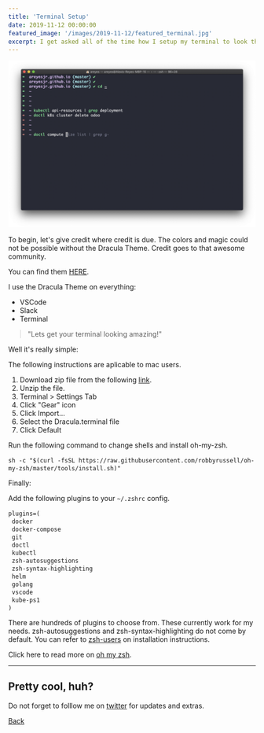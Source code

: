```yaml
---
title: 'Terminal Setup'
date: 2019-11-12 00:00:00
featured_image: '/images/2019-11-12/featured_terminal.jpg'
excerpt: I get asked all of the time how I setup my terminal to look the way that it does. In this post I share my secret sauce with the world. Hint, its not a secret! And as a matter of a fact there is a pretty sizable community behind what I use.
---
```


![](/images/2019-11-12/terminal.png)

To begin, let's give credit where credit is due. The colors and magic could not be possible without the Dracula Theme. Credit goes to that awesome community. 

You can find them [HERE](https://draculatheme.com/).

I use the Dracula Theme on everything:
* VSCode
* Slack
* Terminal

> "Lets get your terminal looking amazing!"

Well it's really simple: 

The following instructions are aplicable to mac users. 
1. Download zip file from the following [link](https://github.com/dracula/terminal-app/archive/master.zip).
2. Unzip the file. 
3. Terminal > Settings Tab
4. Click "Gear" icon
5. Click Import...
6. Select the Dracula.terminal file
7. Click Default


Run the following command to change shells and install oh-my-zsh. 
```
sh -c "$(curl -fsSL https://raw.githubusercontent.com/robbyrussell/oh-my-zsh/master/tools/install.sh)"
```

Finally:

Add the following plugins to your ```~/.zshrc``` config. 

```
plugins=(
 docker
 docker-compose
 git
 doctl
 kubectl
 zsh-autosuggestions
 zsh-syntax-highlighting
 helm
 golang
 vscode
 kube-ps1
)
```

There are hundreds of plugins to choose from. These currently work for my needs. 
zsh-autosuggestions and zsh-syntax-highlighting do not come by default. 
You can refer to [zsh-users](https://github.com/zsh-users/zsh-autosuggestions/blob/master/INSTALL.md) on installation instructions.

Click here to read more on [oh my zsh](https://github.com/robbyrussell/oh-my-zsh).

---

## Pretty cool, huh?

Do not forget to folllow me on [twitter](https://twitter.com/_areyesjr) for updates and extras. 

<a href="../" class="button button--large">Back</a>